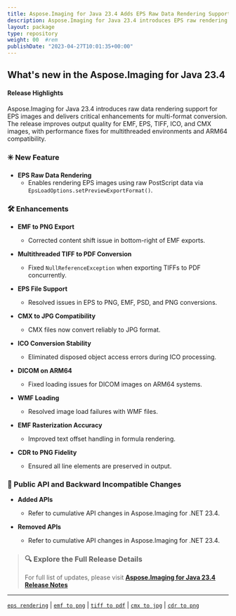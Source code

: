 ```yaml
---
title: Aspose.Imaging for Java 23.4 Adds EPS Raw Data Rendering Support
description: Aspose.Imaging for Java 23.4 introduces EPS raw rendering and improves conversions across EMF, TIFF, EPS, CMX, DICOM, and CDR formats for enhanced reliability.
layout: package
type: repository
weight: 00	#rem
publishDate: "2023-04-27T10:01:35+00:00"
---
```


## What's new in the Aspose.Imaging for Java 23.4

#### Release Highlights

Aspose.Imaging for Java 23.4 introduces raw data rendering support for EPS images and delivers critical enhancements for multi-format conversion. The release improves output quality for EMF, EPS, TIFF, ICO, and CMX images, with performance fixes for multithreaded environments and ARM64 compatibility.

### ✳️ New Feature

- **EPS Raw Data Rendering**
  - Enables rendering EPS images using raw PostScript data via `EpsLoadOptions.setPreviewExportFormat()`.

### 🛠 Enhancements

- **EMF to PNG Export**
  - Corrected content shift issue in bottom-right of EMF exports.

- **Multithreaded TIFF to PDF Conversion**
  - Fixed `NullReferenceException` when exporting TIFFs to PDF concurrently.

- **EPS File Support**
  - Resolved issues in EPS to PNG, EMF, PSD, and PNG conversions.

- **CMX to JPG Compatibility**
  - CMX files now convert reliably to JPG format.

- **ICO Conversion Stability**
  - Eliminated disposed object access errors during ICO processing.

- **DICOM on ARM64**
  - Fixed loading issues for DICOM images on ARM64 systems.

- **WMF Loading**
  - Resolved image load failures with WMF files.

- **EMF Rasterization Accuracy**
  - Improved text offset handling in formula rendering.

- **CDR to PNG Fidelity**
  - Ensured all line elements are preserved in output.

### 🔄 Public API and Backward Incompatible Changes

- **Added APIs**
  - Refer to cumulative API changes in Aspose.Imaging for .NET 23.4.

- **Removed APIs**
  - Refer to cumulative API changes in Aspose.Imaging for .NET 23.4.

> ### 🔍 Explore the Full Release Details
>
> For full list of updates, please visit **[Aspose.Imaging for Java 23.4 Release Notes](https://releases.aspose.com/imaging/java/release-notes/2023/aspose-imaging-for-java-23-4-release-notes/)**

---

[`eps rendering`](https://search.aspose.com/q/eps-rendering.html) | [`emf to png`](https://search.aspose.com/q/emf-to-png.html) | [`tiff to pdf`](https://search.aspose.com/q/tiff-to-pdf.html) | [`cmx to jpg`](https://search.aspose.com/q/cmx-to-jpg.html) | [`cdr to png`](https://search.aspose.com/q/cdr-to-png.html)
